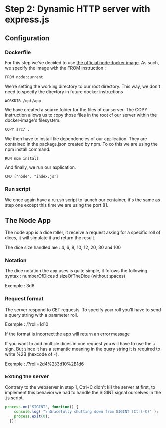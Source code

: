 # Step 2: Dynamic HTTP server with express.js

## Configuration

### Dockerfile
For this step we've decided to use [the official node docker image](https://hub.docker.com/_/node).
As such, we specify the image with the FROM instruction :
```docker
FROM node:current
```
We're setting the working directory to our root directory. This way, we don't need to specify the directory in future docker instructions
```docker
WORKDIR /opt/app
```

We have created a source folder for the files of our server. The COPY instruction allows us to copy those files in the root of our server within the docker-image's filesystem.
```docker
COPY src/ .
```

We then have to install the dependencies of our application. They are contained in the package.json created by npm. To do this we are using the npm install command.
```docker
RUN npm install
```

And finally, we run our application.
```docker
CMD ["node", "index.js"]
```

### Run script
We once again have a run.sh script to launch our container, it's the same as step one except this time we are using the port 81.

## The Node App
The node app is a dice roller, it receive a request asking for a specific roll of dices, it will simulate it and return the result.

The dice size handled are : 4, 6, 8, 10, 12, 20, 30 and 100
### Notation
The dice notation the app uses is quite simple, it follows the following syntax : numberOfDices d sizeOfTheDice (without spaces)

Exemple : 3d6
### Request format
The server respond to GET requests. To specify your roll you'll have to send a query string with a parameter roll.

Exemple : /?roll=1d10

If the format is incorrect the app will return an error message

If you want to add multiple dices in one request you will have to use the + sign. But since it has a semantic meaning in the query string it is required to write %2B (hexcode of +).

Exemple : /?roll=2d4%2B3d10%2B1d6

### Exiting the server
Contrary to the webserver in step 1, Ctrl+C didn't kill the server at first, to implement this behavior we had to handle the SIGINT signal ourselves in the .js script.
```js
process.on('SIGINT', function() {
    console.log( "\nGracefully shutting down from SIGINT (Ctrl-C)" );
    process.exit(0);
  });
```